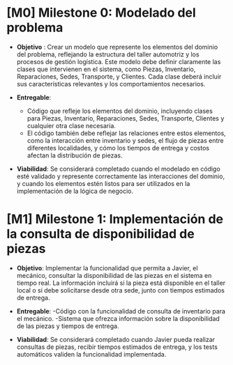 # [M0] Milestone 0: Modelado del problema
- __Objetivo__ : Crear un modelo que represente los elementos del dominio del problema, reflejando la estructura del taller automotriz y los procesos de gestión logística.
Este modelo debe definir claramente las clases que intervienen en el sistema, como Piezas, Inventario, Reparaciones, Sedes, Transporte, y Clientes. Cada clase deberá incluir sus características relevantes y los comportamientos necesarios.
- __Entregable__:
    - Código que refleje los elementos del dominio, incluyendo clases para Piezas, Inventario, Reparaciones, Sedes, Transporte, Clientes y cualquier otra clase necesaria.
    - El código también debe reflejar las relaciones entre estos elementos, como la interacción entre inventario y sedes, el flujo de piezas entre diferentes localidades, y cómo los tiempos de entrega y costos afectan la distribución de piezas.

- __Viabilidad__:
Se considerará completado cuando el modelado en código esté validado y represente correctamente las interacciones del dominio, y cuando los elementos estén listos para
ser utilizados en la implementación de la lógica de negocio.

# [M1] Milestone 1: Implementación de la consulta de disponibilidad de piezas
- __Objetivo__:
Implementar la funcionalidad que permita a Javier, el mecánico, consultar la disponibilidad de las piezas en el sistema en tiempo real. La información incluirá si la pieza está disponible en el taller local o si debe solicitarse desde otra sede, junto con tiempos estimados de entrega.

- __Entregable__:
    -Código con la funcionalidad de consulta de inventario para el mecánico.
    -Sistema que ofrezca información sobre la disponibilidad de las piezas y tiempos de entrega.
- __Viabilidad__:
Se considerará completado cuando Javier pueda realizar consultas de piezas, recibir tiempos estimados de entrega, y los tests automáticos validen la funcionalidad implementada.


